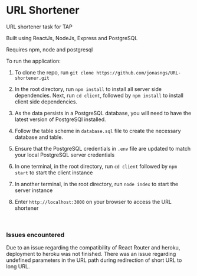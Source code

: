 # URL Shortener
URL shortener task for TAP

Built using ReactJs, NodeJs, Express and PostgreSQL

Requires npm, node and postgresql

To run the application:

1. To clone the repo, run `git clone https://github.com/jonasngs/URL-shortener.git`

2. In the root directory, run `npm install` to install all server side dependencies. Next, run `cd client`, followed by `npm install` to install client side dependencies.

3. As the data persists in a PostgreSQL database, you will need to have the latest version of PostgreSQl installed.

4. Follow the table scheme in `database.sql` file to create the necessary database and table.

5. Ensure that the PostgreSQL credentials in `.env` file are updated to match your local PostgreSQL server credentials

6. In one terminal, in the root directory, run `cd client` followed by `npm start` to start the client instance

7. In another terminal, in the root directory, run `node index` to start the server instance

8. Enter `http://localhost:3000` on your browser to access the URL shortener

<br>

### Issues encountered
Due to an issue regarding the compatibility of React Router and heroku, deployment to heroku was not finished. There was an issue regarding undefined parameters in the URL path during redirection of short URL to long URL.

